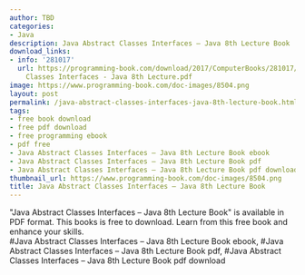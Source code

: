 ```yaml
---
author: TBD
categories:
- Java
description: Java Abstract Classes Interfaces – Java 8th Lecture Book
download_links:
- info: '281017'
  url: https://programming-book.com/download/2017/ComputerBooks/281017/Java Abstract
    Classes Interfaces - Java 8th Lecture.pdf
image: https://www.programming-book.com/doc-images/8504.png
layout: post
permalink: /java-abstract-classes-interfaces-java-8th-lecture-book.html
tags:
- free book download
- free pdf download
- free programming ebook
- pdf free
- Java Abstract Classes Interfaces – Java 8th Lecture Book ebook
- Java Abstract Classes Interfaces – Java 8th Lecture Book pdf
- Java Abstract Classes Interfaces – Java 8th Lecture Book pdf download
thumbnail_url: https://www.programming-book.com/doc-images/8504.png
title: Java Abstract Classes Interfaces – Java 8th Lecture Book
---
```


 
<div class="item-desc text-justify">
  "Java Abstract Classes Interfaces – Java 8th Lecture Book" is available in PDF format. This books is free to download. Learn from this free book and enhance your skills.
  <br>
  #Java Abstract Classes Interfaces – Java 8th Lecture Book ebook, #Java Abstract Classes Interfaces – Java 8th Lecture Book pdf, #Java Abstract Classes Interfaces – Java 8th Lecture Book pdf download
</div>